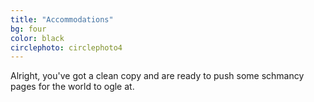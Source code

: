 ```yaml
---
title: "Accommodations"
bg: four
color: black
circlephoto: circlephoto4
---
```


Alright, you've got a clean copy and are ready to push some schmancy pages for the world to ogle at.
